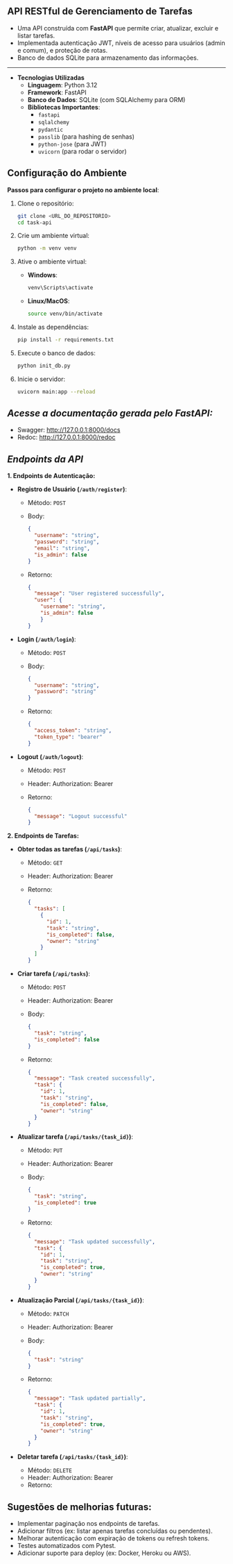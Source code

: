 ## API RESTful de Gerenciamento de Tarefas

- Uma API construída com **FastAPI** que permite criar, atualizar, excluir e listar tarefas.
- Implementada autenticação JWT, níveis de acesso para usuários (admin e comum), e proteção de rotas.
- Banco de dados SQLite para armazenamento das informações.

---

- **Tecnologias Utilizadas**
    - **Linguagem**: Python 3.12
    - **Framework**: FastAPI
    - **Banco de Dados**: SQLite (com SQLAlchemy para ORM)
    - **Bibliotecas Importantes**:
        - `fastapi`
        - `sqlalchemy`
        - `pydantic`
        - `passlib` (para hashing de senhas)
        - `python-jose` (para JWT)
        - `uvicorn` (para rodar o servidor)



## Configuração do Ambiente

**Passos para configurar o projeto no ambiente local**:

1. Clone o repositório:
    
    ```bash
    git clone <URL_DO_REPOSITORIO>
    cd task-api
    ```
    
2. Crie um ambiente virtual:
    
    ```bash
    python -m venv venv
    ```
    
3. Ative o ambiente virtual:
    - **Windows**:
        
        ```bash
        venv\Scripts\activate
        ```
        
    - **Linux/MacOS**:
        
        ```bash
        source venv/bin/activate
        ```
        
4. Instale as dependências:
    
    ```bash
    pip install -r requirements.txt
    ```
    
5. Execute o banco de dados:
    
    ```bash
    python init_db.py
    ```
    
6. Inicie o servidor:
    
    ```bash
    uvicorn main:app --reload
    ```

## *Acesse a documentação gerada pelo FastAPI:*

- Swagger: http://127.0.0.1:8000/docs
- Redoc: http://127.0.0.1:8000/redoc



## *Endpoints da API*

**1. Endpoints de Autenticação:**

- **Registro de Usuário (`/auth/register`)**:
    - Método: `POST`
    - Body:
        
        ```json
        {
          "username": "string",
          "password": "string",
          "email": "string",
          "is_admin": false
        }
        ```
        
    
    - Retorno:
        
        ```json
        {
          "message": "User registered successfully",
          "user": {
            "username": "string",
            "is_admin": false
        	}
        }
        ```
        

- **Login (`/auth/login`)**:
    - Método: `POST`
    - Body:
        
        ```json
        {
          "username": "string",
          "password": "string"
        }
        ```
        
    
    - Retorno:
        
        ```json
        {
          "access_token": "string",
          "token_type": "bearer"
        }
        ```
        

- **Logout (`/auth/logout`)**:
    - Método: `POST`
    - Header: Authorization: Bearer <TOKEN>
    - Retorno:
        
        ```json
        {
          "message": "Logout successful"
        }
        ```
        


**2. Endpoints de Tarefas:**

- **Obter todas as tarefas (`/api/tasks`)**:
    - Método: `GET`
    - Header: Authorization: Bearer <TOKEN>
    - Retorno:
        
        ```json
        {
          "tasks": [
            {
              "id": 1,
              "task": "string",
              "is_completed": false,
              "owner": "string"
            }
          ]
        }
        ```
        

- **Criar tarefa (`/api/tasks`)**:
    - Método: `POST`
    - Header: Authorization: Bearer <TOKEN>
    - Body:
        
        ```json
        {
          "task": "string",
          "is_completed": false
        }
        ```
        
    
    - Retorno:
        
        ```json
        {
          "message": "Task created successfully",
          "task": {
            "id": 1,
            "task": "string",
            "is_completed": false,
            "owner": "string"
          }
        }
        ```
        

- **Atualizar tarefa (`/api/tasks/{task_id}`)**:
    - Método: `PUT`
    - Header: Authorization: Bearer <TOKEN>
    - Body:
        
        ```json
        {
          "task": "string",
          "is_completed": true
        }
        ```
        
    
    - Retorno:
        
        ```json
        {
          "message": "Task updated successfully",
          "task": {
            "id": 1,
            "task": "string",
            "is_completed": true,
            "owner": "string"
          }
        }
        ```
        

- **Atualização Parcial (`/api/tasks/{task_id}`)**:
    - Método: `PATCH`
    - Header: Authorization: Bearer <TOKEN>
    - Body:
        
        ```json
        {
          "task": "string"
        }
        ```
        
    
    - Retorno:
        
        ```json
        {
          "message": "Task updated partially",
          "task": {
            "id": 1,
            "task": "string",
            "is_completed": true,
            "owner": "string"
          }
        }
        ```
        

- **Deletar tarefa (`/api/tasks/{task_id}`)**:
    - Método: `DELETE`
    - Header: Authorization: Bearer <TOKEN>
    - Retorno:


## Sugestões de melhorias futuras:

- Implementar paginação nos endpoints de tarefas.
- Adicionar filtros (ex: listar apenas tarefas concluídas ou pendentes).
- Melhorar autenticação com expiração de tokens ou refresh tokens.
- Testes automatizados com Pytest.
- Adicionar suporte para deploy (ex: Docker, Heroku ou AWS).
